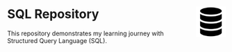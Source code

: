 # SQL Repository <img src="https://github.com/englands/SQL/blob/main/SQL-icon-black.svg" alt="SQL Icon by meaicon on Flaticon" width=70 align=right prefers-color-scheme: light>

This repository demonstrates my learning journey with Structured Query Language (SQL).
